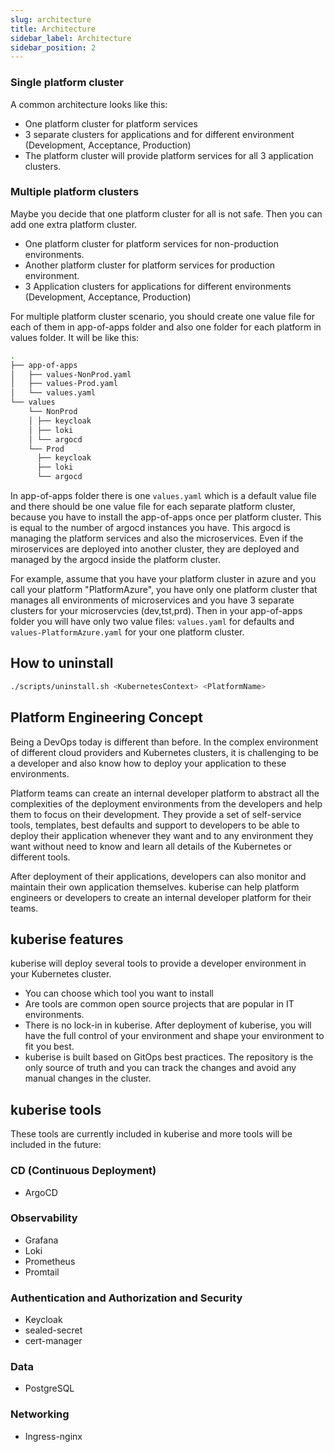 ```yaml
---
slug: architecture
title: Architecture
sidebar_label: Architecture
sidebar_position: 2
---
```


### Single platform cluster

A common architecture looks like this:

- One platform cluster for platform services
- 3 separate clusters for applications and for different environment (Development, Acceptance, Production)
- The platform cluster will provide platform services for all 3 application clusters.

### Multiple platform clusters

Maybe you decide that one platform cluster for all is not safe. Then you can add one extra platform cluster.

- One platform cluster for platform services for non-production environments.
- Another platform cluster for platform services for production environment.
- 3 Application clusters for applications for different environments (Development, Acceptance, Production)

For multiple platform cluster scenario, you should create one value file for each of them in app-of-apps folder and also one folder for each platform in values folder. It will be like this:

```sh
.
├── app-of-apps
│   ├── values-NonProd.yaml
│   ├── values-Prod.yaml
│   └── values.yaml
└── values
    └── NonProd
    │ ├── keycloak
    │ ├── loki
    │ └── argocd
    └── Prod
      ├── keycloak
      ├── loki
      └── argocd
```

In app-of-apps folder there is one `values.yaml` which is a default value file and there should be one value file for each separate platform cluster, because you have to install the app-of-apps once per platform cluster. This is equal to the number of argocd instances you have. This argocd is managing the platform services and also the microservices. Even if the miroservices are deployed into another cluster, they are deployed and managed by the argocd inside the platform cluster.

For example, assume that you have your platform cluster in azure and you call your platform "PlatformAzure", you have only one platform cluster that manages all environments of microservices and you have 3 separate clusters for your microservcies (dev,tst,prd). Then in your app-of-apps folder you will have only two value files: `values.yaml` for defaults and `values-PlatformAzure.yaml` for your one platform cluster.

## How to uninstall

```sh
./scripts/uninstall.sh <KubernetesContext> <PlatformName>
```

## Platform Engineering Concept

Being a DevOps today is different than before. In the complex environment of different cloud providers and Kubernetes clusters, it is challenging to be a developer and also know how to deploy your application to these environments.

Platform teams can create an internal developer platform to abstract all the complexities of the deployment environments from the developers and help them to focus on their development. They provide a set of self-service tools, templates, best defaults and support to developers to be able to deploy their application whenever they want and to any environment they want without need to know and learn all details of the Kubernetes or different tools.

After deployment of their applications, developers can also monitor and maintain their own application themselves. kuberise can help platform engineers or developers to create an internal developer platform for their teams.

## kuberise features

kuberise will deploy several tools to provide a developer environment in your Kubernetes cluster.

- You can choose which tool you want to install
- Are tools are common open source projects that are popular in IT environments.
- There is no lock-in in kuberise. After deployment of kuberise, you will have the full control of your environment and shape your environment to fit you best.
- kuberise is built based on GitOps best practices. The repository is the only source of truth and you can track the changes and avoid any manual changes in the cluster.

## kuberise tools

These tools are currently included in kuberise and more tools will be included in the future:

### CD (Continuous Deployment)

- ArgoCD

### Observability

- Grafana
- Loki
- Prometheus
- Promtail

### Authentication and Authorization and Security

- Keycloak
- sealed-secret
- cert-manager

### Data

- PostgreSQL

### Networking

- Ingress-nginx


